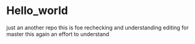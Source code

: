 # Hello_world
just an another repo
this is foe rechecking
and understanding
editing for master
this again an effort to understand
